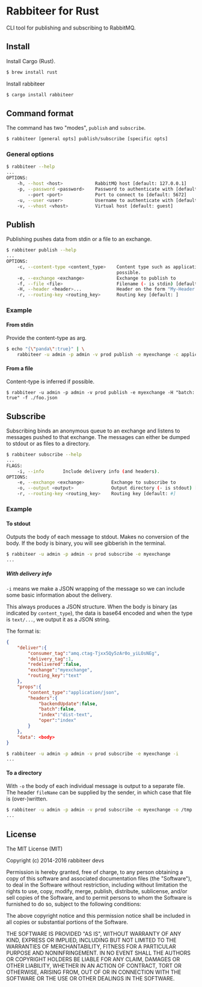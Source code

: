 Rabbiteer for Rust
==================

CLI tool for publishing and subscribing to RabbitMQ.

## Install

Install Cargo (Rust).

```bash
$ brew install rust
```

Install rabbiteer

```bash
$ cargo install rabbiteer
```

## Command format

The command has two "modes", `publish` and `subscribe`.

```bash
$ rabbiteer [general opts] publish/subscribe [specific opts]
```

### General options

```bash
$ rabbiteer --help
...
OPTIONS:
    -h, --host <host>            RabbitMQ host [default: 127.0.0.1]
    -p, --password <password>    Password to authenticate with [default: guest]
        --port <port>            Port to connect to [default: 5672]
    -u, --user <user>            Username to authenticate with [default: guest]
    -v, --vhost <vhost>          Virtual host [default: guest]
```

## Publish

Publishing pushes data from stdin or a file to an exchange.

```bash
$ rabbiteer publish --help
...
OPTIONS:
    -c, --content-type <content_type>    Content type such as application/json. Inferred from filename if
                                         possible.
    -e, --exchange <exchange>            Exchange to publish to
    -f, --file <file>                    Filename (- is stdin) [default: -]
    -H, --header <header>...             Header on the form "My-Header: Value"
    -r, --routing-key <routing_key>      Routing key [default: ]
```


### Example

#### From stdin

Provide the content-type as arg.

```bash
$ echo "{\"panda\":true}" | \
    rabbiteer -u admin -p admin -v prod publish -e myexchange -c application/json
```

#### From a file

Content-type is inferred if possible.

```
$ rabbiteer -u admin -p admin -v prod publish -e myexchange -H "batch: true" -f ./foo.json
```


## Subscribe

Subscribing binds an anonymous queue to an exchange and listens to
messages pushed to that exchange. The messages can either be dumped to
stdout or as files to a directory.

```bash
$ rabbiteer subscribe --help
...
FLAGS:
    -i, --info       Include delivery info (and headers).
OPTIONS:
    -e, --exchange <exchange>          Exchange to subscribe to
    -o, --output <output>              Output directory (- is stdout) [default: -]
    -r, --routing-key <routing_key>    Routing key [default: #]
```

### Example

#### To stdout

Outputs the body of each message to stdout. Makes no conversion
of the body. If the body is binary, you will see gibberish in the
terminal.

```bash
$ rabbiteer -u admin -p admin -v prod subscribe -e myexchange
...
```

##### With delivery info

`-i` means we make a JSON wrapping of the message so we can include
some basic information about the delivery.

This always produces a JSON structure. When the body is binary (as
indicated by `content_type`), the data is base64 encoded and when the
type is `text/...`, we output it as a JSON string.

The format is:

```json
{
    "deliver":{
        "consumer_tag":"amq.ctag-Tjxx5Qy5zAr0o_yiLOsNEg",
        "delivery_tag":1,
        "redelivered":false,
        "exchange":"myexchange",
        "routing_key":"text"
    },
    "props":{
        "content_type":"application/json",
        "headers":{
            "backendUpdate":false,
            "batch":false,
            "index":"dist-text",
            "oper":"index"
        }
    },
    "data": <body>
}
```

```bash
$ rabbiteer -u admin -p admin -v prod subscribe -e myexchange -i
...
```

#### To a directory

With `-o` the body of each individual message is output to a separate
file. The header `fileName` can be supplied by the sender, in which case
that file is (over-)written.

```bash
$ rabbiteer -u admin -p admin -v prod subscribe -e myexchange -o /tmp
...
```


## License

The MIT License (MIT)

Copyright (c) 2014-2016 rabbiteer devs

Permission is hereby granted, free of charge, to any person obtaining a copy
of this software and associated documentation files (the "Software"), to deal
in the Software without restriction, including without limitation the rights
to use, copy, modify, merge, publish, distribute, sublicense, and/or sell
copies of the Software, and to permit persons to whom the Software is
furnished to do so, subject to the following conditions:

The above copyright notice and this permission notice shall be included in
all copies or substantial portions of the Software.

THE SOFTWARE IS PROVIDED "AS IS", WITHOUT WARRANTY OF ANY KIND, EXPRESS OR
IMPLIED, INCLUDING BUT NOT LIMITED TO THE WARRANTIES OF MERCHANTABILITY,
FITNESS FOR A PARTICULAR PURPOSE AND NONINFRINGEMENT. IN NO EVENT SHALL THE
AUTHORS OR COPYRIGHT HOLDERS BE LIABLE FOR ANY CLAIM, DAMAGES OR OTHER
LIABILITY, WHETHER IN AN ACTION OF CONTRACT, TORT OR OTHERWISE, ARISING FROM,
OUT OF OR IN CONNECTION WITH THE SOFTWARE OR THE USE OR OTHER DEALINGS IN
THE SOFTWARE.
